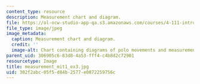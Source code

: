 ```yaml
---
content_type: resource
description: Measurement chart and diagram.
file: https://ol-ocw-studio-app-qa.s3.amazonaws.com/courses/4-111-introduction-to-architecture-environmental-design-spring-2014/302f2abc05f5d84b2577e0872259756c_measurement_mit1_ex3.jpg
file_type: image/jpeg
image_metadata:
  caption: Measurement chart and diagram.
  credit: ''
  image-alt: Chart containing diagrams of polo movements and measurements.
parent_uid: 306905c6-83d8-4a53-fff4-c4b8d2c72901
resourcetype: Image
title: measurement_mit1_ex3.jpg
uid: 302f2abc-05f5-d84b-2577-e0872259756c
---
```

